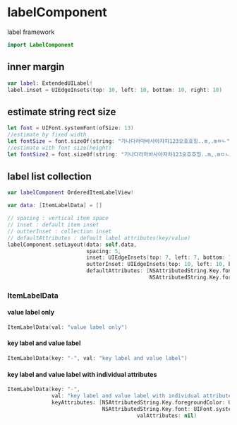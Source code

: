 # labelComponent
label framework

```swift
import LabelComponent
```

## inner margin
```swift
var label: ExtendedUILabel!
label.inset = UIEdgeInsets(top: 10, left: 10, bottom: 10, right: 10)
```

## estimate string rect size
```swift
let font = UIFont.systemFont(ofSize: 13)
//estimate by fixed width
let fontSize = font.sizeOf(string: "가나다라마바사아자차123오호호힝..m,.mㅁㄴ", byWidth: 40)
//estimate with font size(height)
let fontSize2 = font.sizeOf(string: "가나다라마바사아자차123오호호힝..m,.mㅁㄴ")
```

## label list collection
```swift
var labelComponent OrderedItemLabelView!

var data: [ItemLabelData] = []

// spacing : vertical item space
// inset : default item inset
// outterInset : collection inset
// defaultAttributes : default label attributes(key/value)
labelComponent.setLayout(data: self.data, 
                         spacing: 5, 
                         inset: UIEdgeInsets(top: 7, left: 7, bottom: 7, right: 7), 
                         outterInset: UIEdgeInsets(top: 10, left: 10, bottom: 10, right: 10),
                         defaultAttributes: [NSAttributedString.Key.font: UIFont.systemFont(ofSize: 13),
                                             NSAttributedString.Key.foregroundColor: UIColor.black])
```

### ItemLabelData
#### value label only
```swift
ItemLabelData(val: "value label only")
```
#### key label and value label
```swift
ItemLabelData(key: "-", val: "key label and value label")
```

#### key label and value label with individual attributes
```swift
ItemLabelData(key: "-", 
              val: "key label and value label with individual attributes",
              keyAttributes: [NSAttributedString.Key.foregroundColor: UIColor.yellow,
                              NSAttributedString.Key.font: UIFont.systemFont(ofSize: 25)],
                                         valAttributes: nil)
```
